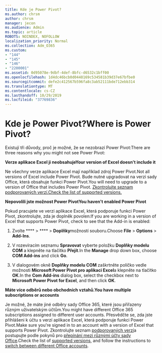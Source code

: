 ```yaml
---
title: Kde je Power Pivot?
ms.author: chrsm
author: chrsm
manager: jecon
ms.audience: Admin
ms.topic: article
ROBOTS: NOINDEX, NOFOLLOW
localization_priority: Normal
ms.collection: Adm_O365
ms.custom:
- "144"
- "145"
- "146"
- "2200001"
ms.assetid: 0d95078e-9dbf-4def-8bfc-d6532c1bff00
ms.openlocfilehash: 1d4dc46bcb0d0448169c534581b39d37e67bfbe0
ms.sourcegitcommit: defe2c412567b596fa8c3ab52111bde712ebb314
ms.translationtype: MT
ms.contentlocale: cs-CZ
ms.lasthandoff: 10/29/2019
ms.locfileid: "37769836"
---
```

# <a name="where-is-power-pivot"></a><span data-ttu-id="b3300-102">Kde je Power Pivot?</span><span class="sxs-lookup"><span data-stu-id="b3300-102">Where is Power Pivot?</span></span>

<span data-ttu-id="b3300-103">Existují tři důvody, proč je možné, že se nezobrazí Power Pivot:</span><span class="sxs-lookup"><span data-stu-id="b3300-103">There are three reasons why you might not see Power Pivot:</span></span>
  
<span data-ttu-id="b3300-104">**Verze aplikace Excel ji neobsahuje**</span><span class="sxs-lookup"><span data-stu-id="b3300-104">**Your version of Excel doesn't include it**</span></span>
  
<span data-ttu-id="b3300-105">Ne všechny verze aplikace Excel mají například zdroj Power Pivot.</span><span class="sxs-lookup"><span data-stu-id="b3300-105">Not all versions of Excel include Power Pivot.</span></span> <span data-ttu-id="b3300-106">Bude nutné upgradovat na verzi sady Office, která obsahuje funkci Power Pivot.</span><span class="sxs-lookup"><span data-stu-id="b3300-106">You will need to upgrade to a version of Office that includes Power Pivot.</span></span> [<span data-ttu-id="b3300-107">Zkontrolujte seznam podporovaných verzí.</span><span class="sxs-lookup"><span data-stu-id="b3300-107">Check the list of supported versions.</span></span>](https://support.office.com/article/aa64e217-4b6e-410b-8337-20b87e1c2a4b.aspx)
  
<span data-ttu-id="b3300-108">**Nepovolili jste možnost Power Pivot**</span><span class="sxs-lookup"><span data-stu-id="b3300-108">**You haven't enabled Power Pivot**</span></span>
  
<span data-ttu-id="b3300-109">Pokud pracujete ve verzi aplikace Excel, která podporuje funkci Power Pivot, zkontrolujte, zda je doplněk povolen:</span><span class="sxs-lookup"><span data-stu-id="b3300-109">If you are working in a version of Excel that supports Power Pivot, check to see that the Add-in is enabled:</span></span>
  
1. <span data-ttu-id="b3300-110">Zvolte \*\*\*\* \> \*\*\*\* \> **Doplňky**možností souboru.</span><span class="sxs-lookup"><span data-stu-id="b3300-110">Choose **File** \> **Options** \> **Add-Ins**.</span></span>

2. <span data-ttu-id="b3300-111">V rozevíracím seznamu **Spravovat** vyberte položku **Doplňky modelu COM** a klepněte na tlačítko **Přejít**.</span><span class="sxs-lookup"><span data-stu-id="b3300-111">In the **Manage** drop down box, choose **COM Add-ins** and click **Go**.</span></span>

3. <span data-ttu-id="b3300-112">V dialogovém okně **Doplňky modelu COM** zaškrtněte políčko vedle možnosti **Microsoft Power Pivot pro aplikaci Excel**a klepněte na tlačítko **OK**.</span><span class="sxs-lookup"><span data-stu-id="b3300-112">In the **Com Add-ins** dialog box, select the checkbox next to **Microsoft Power Pivot for Excel**, and then click **OK**.</span></span>

<span data-ttu-id="b3300-113">**Máte více odběrů nebo obchodních vztahů.**</span><span class="sxs-lookup"><span data-stu-id="b3300-113">**You have multiple subscriptions or accounts**</span></span>
  
<span data-ttu-id="b3300-114">Je možné, že máte jiné odběry sady Office 365, které jsou přiřazeny různým uživatelským účtům.</span><span class="sxs-lookup"><span data-stu-id="b3300-114">You might have different Office 365 subscriptions assigned to different user accounts.</span></span> <span data-ttu-id="b3300-115">Přesvědčte se, zda jste přihlášeni k účtu s verzí aplikace Excel, která podporuje funkci Power Pivot.</span><span class="sxs-lookup"><span data-stu-id="b3300-115">Make sure you're signed in to an account with a version of Excel that supports Power Pivot.</span></span> <span data-ttu-id="b3300-116">Zkontrolujte seznam [podporovaných verzí](https://support.office.com/article/aa64e217-4b6e-410b-8337-20b87e1c2a4b.aspx)a postupujte podle pokynů pro [přepínání mezi různými účty sady Office](https://support.office.com/article/b9582171-fd1f-4284-9846-bdd72bb28426.aspx#BKMK_WebSwitchAccounts).</span><span class="sxs-lookup"><span data-stu-id="b3300-116">Check the list of [supported versions](https://support.office.com/article/aa64e217-4b6e-410b-8337-20b87e1c2a4b.aspx), and follow the instructions to [switch between different Office accounts](https://support.office.com/article/b9582171-fd1f-4284-9846-bdd72bb28426.aspx#BKMK_WebSwitchAccounts).</span></span>
